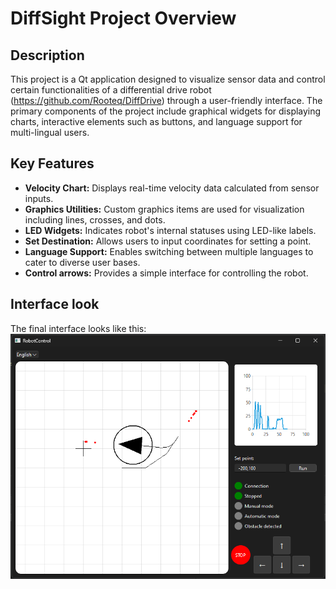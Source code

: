 # DiffSight Project Overview

## Description
This project is a Qt application designed to visualize sensor data and control certain functionalities of a differential drive robot (https://github.com/Rooteq/DiffDrive) through a user-friendly interface. The primary components of the project include graphical widgets for displaying charts, interactive elements such as buttons, and language support for multi-lingual users.

## Key Features
- **Velocity Chart:** Displays real-time velocity data calculated from sensor inputs.
- **Graphics Utilities:** Custom graphics items are used for visualization including lines, crosses, and dots.
- **LED Widgets:** Indicates robot's internal statuses using LED-like labels.
- **Set Destination:** Allows users to input coordinates for setting a point.
- **Language Support:** Enables switching between multiple languages to cater to diverse user bases.
- **Control arrows:** Provides a simple interface for controlling the robot.

## Interface look
The final interface looks like this:
![interface](./res/interface.png)